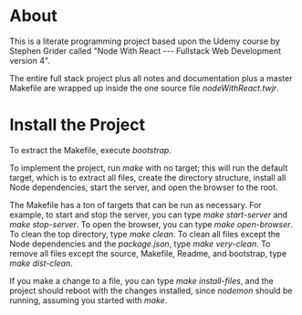 # About

This is a literate programming project based upon the Udemy course by
Stephen Grider called "Node With React --- Fullstack Web Development
version 4".

The entire full stack project plus all notes and documentation plus a
master Makefile are wrapped up inside the one source file
_nodeWithReact.twjr_.

# Install the Project

To extract the Makefile, execute _bootstrap_.

To implement the project, run _make_ with no target; this will run the
default target, which is to extract all files, create the directory
structure, install all Node dependencies, start the server, and open
the browser to the root.

The Makefile has a ton of targets that can be run as necessary.  For
example, to start and stop the server, you can type _make
start-server_ and _make stop-server_.  To open the browser, you can
type _make open-browser_.  To clean the top directory, type _make
clean_.  To clean all files except the Node dependencies and the
_package.json_, type _make very-clean_.  To remove all files except 
the source, Makefile, Readme, and bootstrap, type _make dist-clean_.

If you make a change to a file, you can type _make install-files_, and
the project should reboot with the changes installed, since _nodemon_ 
should be running, assuming you started with _make_.
